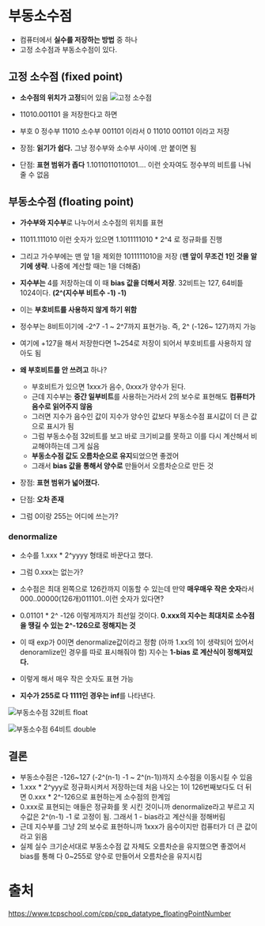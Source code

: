 
# 부동소수점
- 컴퓨터에서 **실수를 저장하는 방법** 중 하나
- 고정 소수점과 부동소수점이 있다.

## 고정 소수점 (fixed point)
- **소수점의 위치가 고정**되어 있음
![고정 소수점](https://github.com/uuranus/personal_study/assets/72340294/79fb1204-c2d1-47fd-8a21-f85456abfcbd)


- 11010.001101 을 저장한다고 하면
- 부호 0 정수부 11010 소수부 001101 이라서 0 11010 001101 이라고 저장

- 장점: **읽기가 쉽다.** 그냥 정수부와 소수부 사이에 .만 붙이면 됨
- 단점: **표현 범위가 좁다** 1.10110110110101.... 이런 숫자여도 정수부의 비트를 나눠줄 수 없음

## 부동소수점 (floating point)
- **가수부와 지수부**로 나누어서 소수점의 위치를 표현
- 11011.111010 이런 숫자가 있으면 1.1011111010 * 2^4 로 정규화를 진행
- 그리고 가수부에는 맨 앞 1을 제외한 1011111010을 저장 (**맨 앞이 무조건 1인 것을 알기에 생략**. 나중에 계산할 때는 1을 더해줌)
- **지수부는** 4를 저장하는데 이 때 **bias 값을 더해서 저장**. 32비트는 127, 64비틑 1024이다. **(2^(지수부 비트수 -1) -1)**
- 이는 **부호비트를 사용하지 않게 하기 위함**
- 정수부는 8비트이기에 -2^7 -1 ~ 2^7까지 표현가능. 즉, 2^ (-126~ 127)까지 가능
- 여기에 +127을 해서 저장한다면 1~254로 저장이 되어서 부호비트를 사용하지 않아도 됨
- **왜 부호비트를 안 쓰려고** 하나?
   - 부호비트가 있으면 1xxx가 음수, 0xxx가 양수가 된다.
   - 근데 지수부는 **중간 일부비트**를 사용하는거라서 2의 보수로 표현해도 **컴퓨터가 음수로 읽어주지 않음**
   - 그러면 지수가 음수인 값이 지수가 양수인 값보다 부동소수점 표시값이 더 큰 값으로 표시가 됨
   - 그럼 부동소수점 32비트를 보고 바로 크기비교를 못하고 이를 다시 계산해서 비교해야하는데 그게 싫음
   - **부동소수점 값도 오름차순으로 유지**되었으면 좋겠어
   - 그래서 **bias 값을 통해서 양수로** 만들어서 오름차순으로 만든 것

- 장점: **표현 범위가 넓어졌다.**
- 단점: **오차 존재**

- 그럼 0이랑 255는 어디에 쓰는가?


### denormalize
- 소수를 1.xxx * 2^yyyy 형태로 바꾼다고 했다.
- 그럼 0.xxx는 없는가?
- 소수점은 최대 왼쪽으로 126칸까지 이동할 수 있는데 만약 **매우매우 작은 숫자**라서 000..00000(126개)011101..이런 숫자가 있다면?
- 0.01101 * 2^ -126 이렇게까지가 최선일 것이다. **0.xxx의 지수는 최대치로 소수점을 땡길 수 있는 2^-126으로 정해지는 것**
- 이 때 exp가 0이면 denormalize값이라고 정함 (아까 1.xx의 1이 생략되어 있어서 denoramlize인 경우를 따로 표시해줘야 함) 지수는 **1-bias 로 계산식이 정해져있다.**
- 이렇게 해서 매우 작은 숫자도 표현 가능

- **지수가 255로 다 1111인 경우는 inf**를 나타낸다.
 
![부동소수점 32비트 float](https://github.com/uuranus/personal_study/assets/72340294/0c13d87f-12d1-4c02-ae0f-97b88f5e061f)

![부동소수점 64비트 double](https://github.com/uuranus/personal_study/assets/72340294/d9ed13f7-21d1-4c07-ae7e-1695b3a409a6)


## 결론
- 부동소수점은 -126~127 (-2^(n-1) -1 ~ 2^(n-1))까지 소수점을 이동시킬 수 있음
- 1.xxx * 2^yyy로 정규화시켜서 저장하는데 처음 나오는 1이 126번째보다도 더 뒤면 0.xxx * 2^-126으로 표현하는게 소수점의 한계임
- 0.xxx로 표현되는 애들은 정규화를 못 시킨 것이니까 denormalize라고 부르고 지수값은 2^(n-1) -1 로 고정이 됨. 그래서 1 - bias라고 계산식을 정해버림
- 근데 지수부를 그냥 2의 보수로 표현하니까 1xxx가 음수이지만 컴퓨터가 더 큰 값이라고 읽음
- 실제 실수 크기순서대로 부동소수점 값 자체도 오름차순을 유지했으면 좋겠어서 bias를 통해 다 0~255로 양수로 만들어서 오름차순을 유지시킴


# 출처
https://www.tcpschool.com/cpp/cpp_datatype_floatingPointNumber
